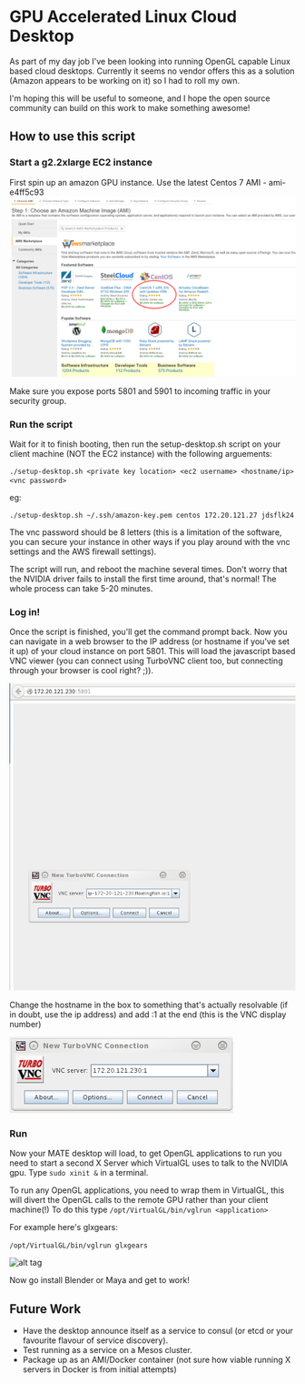 # GPU Accelerated Linux Cloud Desktop 
As part of my day job I've been looking into running OpenGL capable Linux based cloud desktops. Currently it seems
no vendor offers this as a solution (Amazon appears to be working on it) so I had to roll my own.

I'm hoping this will be useful to someone, and I hope the open source community can build on this work to make something awesome!

## How to use this script
### Start a g2.2xlarge EC2 instance
First spin up an amazon GPU instance. Use the latest Centos 7 AMI - ami-e4ff5c93
![alt tag](docs/centos7.png)

Make sure you expose ports 5801 and 5901 to incoming traffic in your security group.

### Run the script
Wait for it to finish booting, then run the setup-desktop.sh script on your client machine (NOT the EC2 instance) with the following arguements:

```
./setup-desktop.sh <private key location> <ec2 username> <hostname/ip> <vnc password>
```

eg:

```
./setup-desktop.sh ~/.ssh/amazon-key.pem centos 172.20.121.27 jdsflk24
```

The vnc password should be 8 letters (this is a limitation of the software, you can secure your instance in other ways if you play
around with the vnc settings and the AWS firewall settings).

The script will run, and reboot the machine several times. Don't worry that the NVIDIA driver fails to install the first time around,
that's normal! The whole process can take 5-20 minutes.

### Log in!
Once the script is finished, you'll get the command prompt back. Now you can navigate in a web browser to the IP address (or hostname
if you've set it up) of your cloud instance on port 5801. This will load the javascript based VNC viewer (you can connect using TurboVNC client
too, but connecting through your browser is cool right? ;)).

![alt tag](docs/openvncpage.png)

Change the hostname in the box to something that's actually resolvable (if in doubt, use the ip address) and add :1 at the end (this is the
VNC display number)

![alt tag](docs/correctip.png)

### Run 
Now your MATE desktop will load, to get OpenGL applications to run you need to start a second X Server which VirtualGL uses to talk to
the NVIDIA gpu. 
Type ```sudo xinit &``` in a terminal.

To run any OpenGL applications, you need to wrap them in VirtualGL, this will divert the OpenGL calls to the remote GPU rather than
your client machine(!) To do this type
```/opt/VirtualGL/bin/vglrun <application>```

For example here's glxgears:

```/opt/VirtualGL/bin/vglrun glxgears```

![alt tag](docs/glxgears.png)

Now go install Blender or Maya and get to work!

## Future Work

* Have the desktop announce itself as a service to consul (or etcd or your favourite flavour of service discovery).
* Test running as a service on a Mesos cluster.
* Package up as an AMI/Docker container (not sure how viable running X servers in Docker is from initial attempts)

